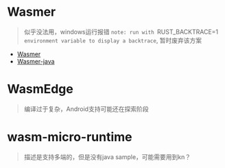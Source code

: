 # Wasmer 
> 似乎没法用，windows运行报错 `note: run with `RUST_BACKTRACE=1` environment variable to display a backtrace`, 暂时废弃该方案
- [Wasmer](https://github.com/wasmerio/wasmer)
- [Wasmer-java](https://github.com/wasmerio/wasmer-java)

# WasmEdge 
> 编译过于复杂，Android支持可能还在探索阶段

# wasm-micro-runtime
> 描述是支持多端的，但是没有java sample，可能需要用到kn？

